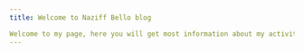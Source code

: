 ```yaml
---
title: Welcome to Naziff Bello blog

Welcome to my page, here you will get most information about my activities on the internet. Let's have a wonderful time together.
---
```


